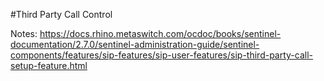 #Third Party Call Control

Notes: https://docs.rhino.metaswitch.com/ocdoc/books/sentinel-documentation/2.7.0/sentinel-administration-guide/sentinel-components/features/sip-features/sip-user-features/sip-third-party-call-setup-feature.html

